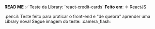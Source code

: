 **READ ME**
:white_check_mark: Teste da Library: 'react-credit-cards'
**Feito em**:  ⚛️ ReactJS
<p />
:pencil: Teste feito para praticar o front-end e "de quebra" aprender uma Library nova! Segue imagem do teste:
:camera_flash:

